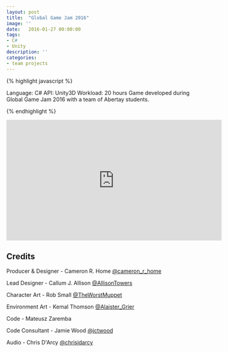 ```yaml
---
layout: post
title:  "Global Game Jam 2016"
image: ''
date:   2016-01-27 00:00:00
tags:
- C#
- Unity
description: ''
categories:
- team projects
---
```


{% highlight javascript %}

Language: C#
API: Unity3D
Workload: 20 hours
​Game developed during Global Game Jam 2016 with a team of Abertay students.

{% endhighlight %}

<center>
<iframe width="560" height="315" src="https://www.youtube.com/embed/qdlMIl685iU" frameborder="0" allow="accelerometer; autoplay; encrypted-media; gyroscope; picture-in-picture" allowfullscreen></iframe>
</center>

## Credits

Producer & Designer - Cameron R. Home <a target="_blank" href="https://twitter.com/cameron_r_home">@cameron_r_home​</a>

Lead Designer - Callum J. Allison <a target="_blank" href="https://twitter.com/AllisonTowers">@AllisonTowers​</a>

Character Art - Rob Small <a target="_blank" href="https://twitter.com/TheWorstMuppet">@TheWorstMuppet</a>

Environment Art - Kemal Thomson <a target="_blank" href="https://twitter.com/Alaister_Grier">@Alaister_Grier​</a>

Code - Mateusz Zaremba

Code Consultant - Jamie Wood  <a target="_blank" href="https://twitter.com/jctwood">@jctwood​</a>

Audio - Chris D'Arcy <a target="_blank" href="https://twitter.com/chrisjdarcy">@chrisjdarcy​​</a>